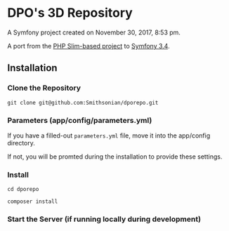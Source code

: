 # DPO's 3D Repository

A Symfony project created on November 30, 2017, 8:53 pm.

A port from the [PHP Slim-based project](https://github.com/Smithsonian/dporepo_slim) to [Symfony 3.4](https://symfony.com/).

## Installation

### Clone the Repository

```
git clone git@github.com:Smithsonian/dporepo.git
```

### Parameters (app/config/parameters.yml)

If you have a filled-out `parameters.yml` file, move it into the app/config directory.

If not, you will be promted during the installation to provide these settings.

### Install

```
cd dporepo

composer install
```

### Start the Server (if running locally during development)